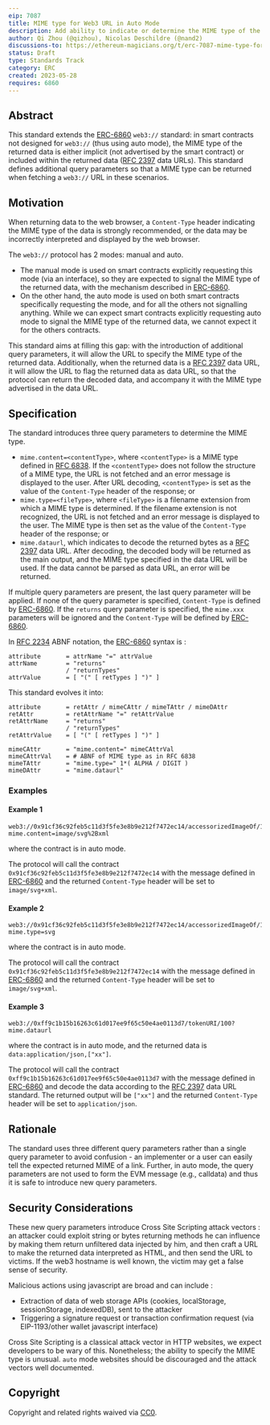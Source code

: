 ```yaml
---
eip: 7087
title: MIME type for Web3 URL in Auto Mode
description: Add ability to indicate or determine the MIME type of the data returned by a Web3 URL in auto mode
author: Qi Zhou (@qizhou), Nicolas Deschildre (@nand2)
discussions-to: https://ethereum-magicians.org/t/erc-7087-mime-type-for-web3-url-in-auto-mode/14471
status: Draft
type: Standards Track
category: ERC
created: 2023-05-28
requires: 6860
---
```


## Abstract

This standard extends the [ERC-6860](./eip-6860.md) `web3://` standard: in smart contracts not designed for `web3://` (thus using auto mode), the MIME type of the returned data is either implicit (not advertised by the smart contract) or included within the returned data ([RFC 2397](https://www.rfc-editor.org/rfc/rfc2397) data URLs). This standard defines additional query parameters so that a MIME type can be returned when fetching a `web3://` URL in these scenarios.


## Motivation

When returning data to the web browser, a `Content-Type` header indicating the MIME type of the data is strongly recommended, or the data may be incorrectly interpreted and displayed by the web browser.

The `web3://` protocol has 2 modes: manual and auto. 

- The manual mode is used on smart contracts explicitly requesting this mode (via an interface), so they are expected to signal the MIME type of the returned data, with the mechanism described in [ERC-6860](./eip-6860.md). 
- On the other hand, the auto mode is used on both smart contracts specifically requesting the mode, and for all the others not signalling anything. While we can expect smart contracts explicitly requesting auto mode to signal the MIME type of the returned data, we cannot expect it for the others contracts.

This standard aims at filling this gap: with the introduction of additional query parameters, it will allow the URL to specify the MIME type of the returned data. Additionally, when the returned data is a [RFC 2397](https://www.rfc-editor.org/rfc/rfc2397) data URL, it will allow the URL to flag the returned data as data URL, so that the protocol can return the decoded data, and accompany it with the MIME type advertised in the data URL.

## Specification

The standard introduces three query parameters to determine the MIME type.

- `mime.content=<contentType>`, where `<contentType>` is a MIME type defined in [RFC 6838](https://www.rfc-editor.org/rfc/rfc6838). If the `<contentType>` does not follow the structure of a MIME type, the URL is not fetched and an error message is displayed to the user. After URL decoding, `<contentType>` is set as the value of the `Content-Type` header of the response; or
- `mime.type=<fileType>`, where `<fileType>` is a filename extension from which a MIME type is determined. If the filename extension is not recognized, the URL is not fetched and an error message is displayed to the user. The MIME type is then set as the value of the `Content-Type` header of the response; or
- `mime.dataurl`, which indicates to decode the returned bytes as a [RFC 2397](https://www.rfc-editor.org/rfc/rfc2397) data URL. After decoding, the decoded body will be returned as the main output, and the MIME type specified in the data URL will be used. If the data cannot be parsed as data URL, an error will be returned.


  
If multiple query parameters are present, the last query parameter will be applied.  If none of the query parameter is specified, `Content-Type` is defined by [ERC-6860](./eip-6860.md).  If the `returns` query parameter is specified, the `mime.xxx` parameters will be ignored and the `Content-Type` will be defined by [ERC-6860](./eip-6860.md).

In [RFC 2234](https://www.rfc-editor.org/rfc/rfc2234) ABNF notation, the [ERC-6860](./eip-6860.md) syntax is :

```
attribute       = attrName "=" attrValue
attrName        = "returns"
                / "returnTypes"
attrValue       = [ "(" [ retTypes ] ")" ]
```

This standard evolves it into: 

```
attribute       = retAttr / mimeCAttr / mimeTAttr / mimeDAttr
retAttr         = retAttrName "=" retAttrValue
retAttrName     = "returns"
                / "returnTypes"
retAttrValue    = [ "(" [ retTypes ] ")" ]

mimeCAttr       = "mime.content=" mimeCAttrVal
mimeCAttrVal    = # ABNF of MIME type as in RFC 6838 
mimeTAttr       = "mime.type=" 1*( ALPHA / DIGIT )
mimeDAttr       = "mime.dataurl"
```

### Examples

#### Example 1

```
web3://0x91cf36c92feb5c11d3f5fe3e8b9e212f7472ec14/accessorizedImageOf/1289?mime.content=image/svg%2Bxml
```

where the contract is in auto mode.

The protocol will call the contract `0x91cf36c92feb5c11d3f5fe3e8b9e212f7472ec14` with the message defined in [ERC-6860](./eip-6860.md) and the returned `Content-Type` header will be set to `image/svg+xml`.

#### Example 2

```
web3://0x91cf36c92feb5c11d3f5fe3e8b9e212f7472ec14/accessorizedImageOf/1289?mime.type=svg
```

where the contract is in auto mode.

The protocol will call the contract `0x91cf36c92feb5c11d3f5fe3e8b9e212f7472ec14` with the message defined in [ERC-6860](./eip-6860.md) and the returned `Content-Type` header will be set to `image/svg+xml`.

#### Example 3

```
web3://0xff9c1b15b16263c61d017ee9f65c50e4ae0113d7/tokenURI/100?mime.dataurl
```

where the contract is in auto mode, and the returned data is `data:application/json,["xx"]`.

The protocol will call the contract `0xff9c1b15b16263c61d017ee9f65c50e4ae0113d7` with the message defined in [ERC-6860](./eip-6860.md) and decode the data according to the [RFC 2397](https://www.rfc-editor.org/rfc/rfc2397) data URL standard. The returned output will be ``["xx"]`` and the returned `Content-Type` header will be set to `application/json`.


## Rationale

The standard uses three different query parameters rather than a single query parameter to avoid confusion - an implementer or a user can easily tell the expected returned MIME of a link.  Further, in auto mode, the query parameters are not used to form the EVM message (e.g., calldata) and thus it is safe to introduce new query parameters.

## Security Considerations

These new query parameters introduce Cross Site Scripting attack vectors : an attacker could exploit string or bytes returning methods he can influence by making them return unfiltered data injected by him, and then craft a URL to make the returned data interpreted as HTML, and then send the URL to victims. If the web3 hostname is well known, the victim may get a false sense of security.

Malicious actions using javascript are broad and can include : 

- Extraction of data of web storage APIs (cookies, localStorage, sessionStorage, indexedDB), sent to the attacker
- Triggering a signature request or transaction confirmation request (via EIP-1193/other wallet javascript interface)

Cross Site Scripting is a classical attack vector in HTTP websites, we expect developers to be wary of this. Nonetheless; the ability to specify the MIME type is unusual. `auto` mode websites should be discouraged and the attack vectors well documented.

## Copyright

Copyright and related rights waived via [CC0](../LICENSE.md).
